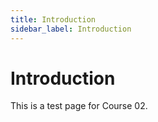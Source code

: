 ```yaml
---
title: Introduction
sidebar_label: Introduction
---
```


# Introduction

This is a test page for Course 02.